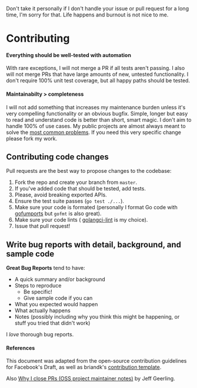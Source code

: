Don't take it personally if I don't handle your issue or pull request for
a long time, I'm sorry for that. Life happens and burnout is not nice to me.

# Contributing

#### Everything should be well-tested with automation
With rare exceptions, I will not merge a PR if all tests aren't passing.
I also will not merge PRs that have large amounts of new, untested
functionality. I don't require 100% unit test coverage, but all happy paths
should be tested.

#### Maintainabilty > completeness
I will not add something that increases my maintenance burden unless
it's very compelling functionality or an obvious bugfix. Simple, longer but
easy to read and understand code is better than short, smart magic. I don't
aim to handle 100% of use cases. My public projects are almost always meant
to solve the
[most common problems](https://en.wikipedia.org/wiki/Pareto_principle).
If you need this very specific change please fork my work.

## Contributing code changes

Pull requests are the best way to propose changes to the codebase:

1. Fork the repo and create your branch from `master`.
2. If you've added code that should be tested, add tests.
3. Please, avoid breaking exported APIs.
4. Ensure the test suite passes (`go test ./...`).
5. Make sure your code is formated (personally I format Go code with
   [gofumports](https://github.com/mvdan/gofumpt) but `gofmt` is also great).
6. Make sure your code lints (
   [golangci-lint](https://github.com/golangci/golangci-lint) is my choice).
7. Issue that pull request!

## Write bug reports with detail, background, and sample code

**Great Bug Reports** tend to have:

+ A quick summary and/or background
+ Steps to reproduce
  + Be specific!
  + Give sample code if you can
+ What you expected would happen
+ What actually happens
+ Notes (possibly including why you think this might be happening, or stuff you tried that didn't work)

I *love* thorough bug reports.

#### References
This document was adapted from the open-source contribution guidelines for Facebook's Draft, as well as briandk's [contribution template](https://gist.github.com/briandk/3d2e8b3ec8daf5a27a62).

Also [Why I close PRs (OSS project maintainer notes)](https://www.jeffgeerling.com/blog/2016/why-i-close-prs-oss-project-maintainer-notes) by Jeff Geerling.
